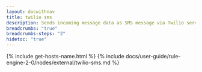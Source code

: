 ```yaml
---
layout: docwithnav
title: twilio sms
description: Sends incoming message data as SMS message via Twilio service.
breadcrumbs: "true"
breadcrumbs-steps: "2"
hidetoc: "true"
---
```


{% include get-hosts-name.html %}
{% include docs/user-guide/rule-engine-2-0/nodes/external/twilio-sms.md %}

